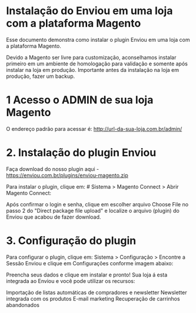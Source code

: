 # Instalação do Enviou em uma loja com a plataforma Magento

Esse documento demonstra como instalar o plugin Enviou em uma loja com a plataforma Magento.

Devido a Magento ser livre para customização, aconselhamos instalar primeiro em um ambiente de homologação para validação e somente após instalar na loja em produção. Importante antes da instalação na loja em produção, fazer um backup. 

# 1 Acesso o ADMIN de sua loja Magento

O endereço padrão para acessar é:   http://url-da-sua-loja.com.br/admin/

# 2. Instalação do plugin Enviou

Faça download do nosso plugin aqui - https://enviou.com.br/plugins/enviou-magento.zip

Para instalar o plugin, clique em:   # Sistema > Magento Connect > Abrir Magento Connect:

Após confirmar o login e senha, clique em escolher arquivo   Choose File no passo 2 do "Direct package file upload" e localize o arquivo (plugin) do Enviou que acabou de fazer download.

# 3. Configuração do plugin

Para configurar o plugin, clique em:   Sistema > Configuração > Encontre a Sessão Enviou e clique em Configurações conforme imagem abaixo:

Preencha seus dados e clique em instalar e pronto! Sua loja á esta integrada ao Enviou e você pode utilizar os recursos:

 Importação de listas automáticas de compradores e newsletter
 Newsletter integrada com os produtos
 E-mail marketing
 Recuperação de carrinhos abandonados
